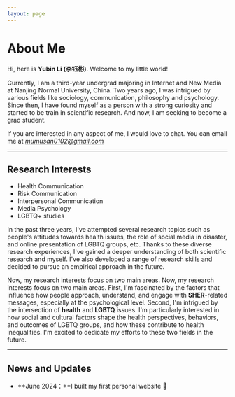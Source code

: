 ```yaml
---
layout: page
---
```


# About Me


Hi, here is **Yubin Li (李钰彬)**. Welcome to my little world!

Currently, I am a third-year undergrad majoring in Internet and New Media at Nanjing Normal University, China. Two years ago, I was intrigued by various fields like sociology, communication, philosophy and psychology. Since then, I have found myself as a person with a strong curiosity and started to be train in scientific research. And now, I am seeking to become a grad student. 

If you are interested in any aspect of me, I would love to chat. You can email me at *mumusan0102@gmail.com*

---

## Research Interests

- Health Communication
- Risk Communication
- Interpersonal Communication
- Media Psychology
- LGBTQ+ studies

In the past three years, I've attempted several research topics such as people's attitudes towards health issues, the role of social media in disaster, and online presentation of LGBTQ groups, etc. Thanks to these diverse research experiences, I've gained a deeper understanding of both scientific research and myself. I've also developed a range of research skills and decided to pursue an empirical approach in the future.

Now, my research interests focus on two main areas. Now, my research interests focus on two main areas. First, I'm fascinated by the factors that influence how people approach, understand, and engage with **SHER**-related messages, especially at the psychological level. Second, I'm intrigued by the intersection of **health** and **LGBTQ** issues. I'm particularly interested in how social and cultural factors shape the health perspectives, behaviors, and outcomes of LGBTQ groups, and how these contribute to health inequalities. I'm excited to dedicate my efforts to these two fields in the future. 

---

## News and Updates

- **June 2024：**I built my first personal website 🎉

